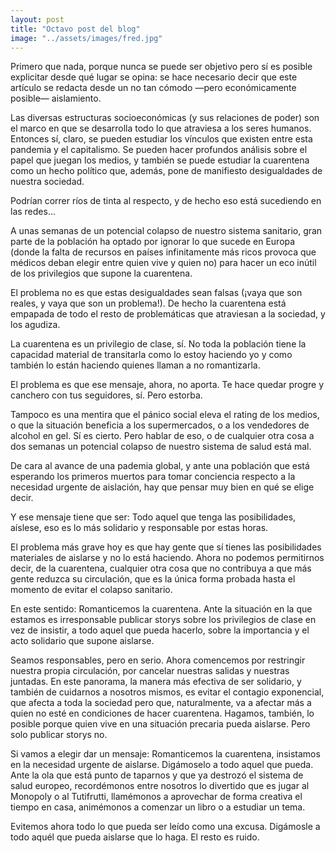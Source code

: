```yaml
---
layout: post
title: "Octavo post del blog"
image: "../assets/images/fred.jpg"
---
```

Primero que nada, porque nunca se puede ser objetivo pero sí es posible explicitar desde qué lugar se opina: se hace necesario decir que este artículo se redacta desde un no tan cómodo —pero económicamente posible— aislamiento.

Las diversas estructuras socioeconómicas (y sus relaciones de poder) son el marco en que se desarrolla todo lo que atraviesa a los seres humanos. Entonces sí, claro, se pueden estudiar los vínculos que existen entre esta pandemia y el capitalismo. Se pueden hacer profundos análisis sobre el papel que juegan los medios, y también se puede estudiar la cuarentena como un hecho político que, además, pone de manifiesto desigualdades de nuestra sociedad.

Podrían correr ríos de tinta al respecto, y de hecho eso está sucediendo en las redes…

A unas semanas de un potencial colapso de nuestro sistema sanitario, gran parte de la población ha optado por ignorar lo que sucede en Europa (donde la falta de recursos en países infinitamente más ricos provoca que médicos deban elegir entre quien vive y quien no) para hacer un eco inútil de los privilegios que supone la cuarentena.

El problema no es que estas desigualdades sean falsas (¡vaya que son reales, y vaya que son un problema!). De hecho la cuarentena está empapada de todo el resto de problemáticas que atraviesan a la sociedad, y los agudiza.

La cuarentena es un privilegio de clase, sí. No toda la población tiene la capacidad material de transitarla como lo estoy haciendo yo y como también lo están haciendo quienes llaman a no romantizarla.

El problema es que ese mensaje, ahora, no aporta. Te hace quedar progre y canchero con tus seguidores, sí. Pero estorba.

Tampoco es una mentira que el pánico social eleva el rating de los medios, o que la situación beneficia a los supermercados, o a los vendedores de alcohol en gel. Sí es cierto. Pero hablar de eso, o de cualquier otra cosa a dos semanas un potencial colapso de nuestro sistema de salud está mal.

De cara al avance de una pademia global, y ante una población que está esperando los primeros muertos para tomar conciencia respecto a la necesidad urgente de aislación, hay que pensar muy bien en qué se elige decir.

Y ese mensaje tiene que ser: Todo aquel que tenga las posibilidades, aíslese, eso es lo más solidario y responsable por estas horas.

El problema más grave hoy es que hay gente que sí tienes las posibilidades materiales de aislarse y no lo está haciendo. Ahora no podemos permitirnos decir, de la cuarentena, cualquier otra cosa que no contribuya a que más gente reduzca su circulación, que es la única forma probada hasta el momento de evitar el colapso sanitario.

En este sentido: Romanticemos la cuarentena. Ante la situación en la que estamos es irresponsable publicar storys sobre los privilegios de clase en vez de insistir, a todo aquel que pueda hacerlo, sobre la importancia y el acto solidario que supone aislarse.

Seamos responsables, pero en serio. Ahora comencemos por restringir nuestra propia circulación, por cancelar nuestras salidas y nuestras juntadas. En este panorama, la manera más efectiva de ser solidario, y también de cuidarnos a nosotros mismos, es evitar el contagio exponencial, que afecta a toda la sociedad pero que, naturalmente, va a afectar más a quien no esté en condiciones de hacer cuarentena. Hagamos, también, lo posible porque quien vive en una situación precaria pueda aislarse. Pero solo publicar storys no.

Si vamos a elegir dar un mensaje: Romanticemos la cuarentena, insistamos en la necesidad urgente de aislarse. Digámoselo a todo aquel que pueda. Ante la ola que está punto de taparnos y que ya destrozó el sistema de salud europeo, recordémonos entre nosotros lo divertido que es jugar al Monopoly o al Tutifrutti, llamémonos a aprovechar de forma creativa el tiempo en casa, animémonos a comenzar un libro o a estudiar un tema.

Evitemos ahora todo lo que pueda ser leído como una excusa. Digámosle a todo aquél que pueda aislarse que lo haga. El resto es ruido.